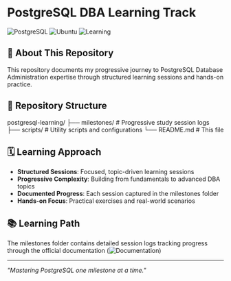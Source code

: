# PostgreSQL DBA Learning Track

![PostgreSQL](https://img.shields.io/badge/PostgreSQL-18-336791?style=for-the-badge&logo=postgresql)
![Ubuntu](https://img.shields.io/badge/Ubuntu-22.04%20LTS-E95420?style=for-the-badge&logo=ubuntu)
![Learning](https://img.shields.io/badge/Status-Learning%20Track-blue?style=for-the-badge)

## 🎯 About This Repository

This repository documents my progressive journey to PostgreSQL Database Administration expertise through structured learning sessions and hands-on practice.

## 📁 Repository Structure

postgresql-learning/
├── milestones/          # Progressive study session logs
├── scripts/            # Utility scripts and configurations
└── README.md          # This file

## 🗓️ Learning Approach

- **Structured Sessions**: Focused, topic-driven learning sessions
- **Progressive Complexity**: Building from fundamentals to advanced DBA topics
- **Documented Progress**: Each session captured in the milestones folder
- **Hands-on Focus**: Practical exercises and real-world scenarios

## 📚 Learning Path

The milestones folder contains detailed session logs tracking progress through the official documentation (![Documentation](https://www.postgresql.org/docs/current/))

---

*"Mastering PostgreSQL one milestone at a time."*

